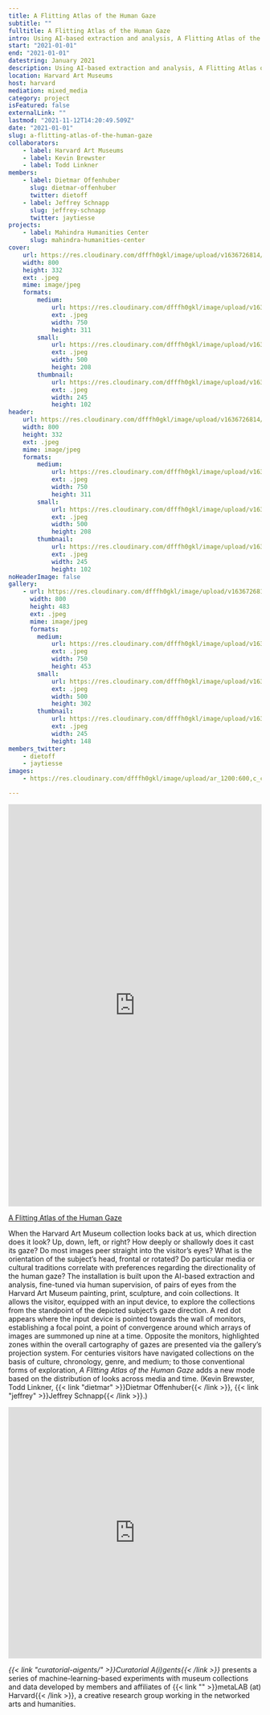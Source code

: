 ```yaml
---
title: A Flitting Atlas of the Human Gaze
subtitle: ""
fulltitle: A Flitting Atlas of the Human Gaze
intro: Using AI-based extraction and analysis, A Flitting Atlas of the Human Gaze allows the visitor to explore the museum through the eyes of the subjects of artworks.
start: "2021-01-01"
end: "2021-01-01"
datestring: January 2021
description: Using AI-based extraction and analysis, A Flitting Atlas of the Human Gaze allows the visitor to explore the museum through the eyes of the subjects of artworks.
location: Harvard Art Museums
host: harvard
mediation: mixed_media
category: project
isFeatured: false
externalLink: ""
lastmod: "2021-11-12T14:20:49.509Z"
date: "2021-01-01"
slug: a-flitting-atlas-of-the-human-gaze
collaborators:
    - label: Harvard Art Museums
    - label: Kevin Brewster
    - label: Todd Linkner
members:
    - label: Dietmar Offenhuber
      slug: dietmar-offenhuber
      twitter: dietoff
    - label: Jeffrey Schnapp
      slug: jeffrey-schnapp
      twitter: jaytiesse
projects:
    - label: Mahindra Humanities Center
      slug: mahindra-humanities-center
cover:
    url: https://res.cloudinary.com/dfffh0gkl/image/upload/v1636726814/flitting2_8f3cb9ec33.jpg
    width: 800
    height: 332
    ext: .jpeg
    mime: image/jpeg
    formats:
        medium:
            url: https://res.cloudinary.com/dfffh0gkl/image/upload/v1636726815/medium_flitting2_8f3cb9ec33.jpg
            ext: .jpeg
            width: 750
            height: 311
        small:
            url: https://res.cloudinary.com/dfffh0gkl/image/upload/v1636726815/small_flitting2_8f3cb9ec33.jpg
            ext: .jpeg
            width: 500
            height: 208
        thumbnail:
            url: https://res.cloudinary.com/dfffh0gkl/image/upload/v1636726815/thumbnail_flitting2_8f3cb9ec33.jpg
            ext: .jpeg
            width: 245
            height: 102
header:
    url: https://res.cloudinary.com/dfffh0gkl/image/upload/v1636726814/flitting2_8f3cb9ec33.jpg
    width: 800
    height: 332
    ext: .jpeg
    mime: image/jpeg
    formats:
        medium:
            url: https://res.cloudinary.com/dfffh0gkl/image/upload/v1636726815/medium_flitting2_8f3cb9ec33.jpg
            ext: .jpeg
            width: 750
            height: 311
        small:
            url: https://res.cloudinary.com/dfffh0gkl/image/upload/v1636726815/small_flitting2_8f3cb9ec33.jpg
            ext: .jpeg
            width: 500
            height: 208
        thumbnail:
            url: https://res.cloudinary.com/dfffh0gkl/image/upload/v1636726815/thumbnail_flitting2_8f3cb9ec33.jpg
            ext: .jpeg
            width: 245
            height: 102
noHeaderImage: false
gallery:
    - url: https://res.cloudinary.com/dfffh0gkl/image/upload/v1636726814/flitting1_35753f05cc.jpg
      width: 800
      height: 483
      ext: .jpeg
      mime: image/jpeg
      formats:
        medium:
            url: https://res.cloudinary.com/dfffh0gkl/image/upload/v1636726815/medium_flitting1_35753f05cc.jpg
            ext: .jpeg
            width: 750
            height: 453
        small:
            url: https://res.cloudinary.com/dfffh0gkl/image/upload/v1636726816/small_flitting1_35753f05cc.jpg
            ext: .jpeg
            width: 500
            height: 302
        thumbnail:
            url: https://res.cloudinary.com/dfffh0gkl/image/upload/v1636726815/thumbnail_flitting1_35753f05cc.jpg
            ext: .jpeg
            width: 245
            height: 148
members_twitter:
    - dietoff
    - jaytiesse
images:
    - https://res.cloudinary.com/dfffh0gkl/image/upload/ar_1200:600,c_crop/c_limit,h_1200,w_600/v1636726814/flitting2_8f3cb9ec33.jpg

---
```

<iframe src="https://metalabharvard.github.io/ars-flittingatlasofthegaze/" width="100%" height="800" frameborder="0" title="A Flitting Atlas of the Human Gaze"></iframe><br />

[A Flitting Atlas of the Human Gaze](https://metalabharvard.github.io/ars-flittingatlasofthegaze/)

When the Harvard Art Museum collection looks back at us, which direction does it look? Up, down, left, or right? How deeply or shallowly does it cast its gaze? Do most images peer straight into the visitor’s eyes? What is the orientation of the subject’s head, frontal or rotated? Do particular media or cultural traditions correlate with preferences regarding the directionality of the human gaze? The installation is built upon the AI-based extraction and analysis, fine-tuned via human supervision, of pairs of eyes from the Harvard Art Museum painting, print, sculpture, and coin collections. It allows the visitor, equipped with an input device, to explore the collections from the standpoint of the depicted subject’s gaze direction. A red dot appears where the input device is pointed towards the wall of monitors, establishing a focal point, a point of convergence around which arrays of images are summoned up nine at a time. Opposite the monitors, highlighted zones within the overall cartography of gazes are presented via the gallery’s projection system. For centuries visitors have navigated collections on the basis of culture, chronology, genre, and medium; to those conventional forms of exploration, *A Flitting Atlas of the Human Gaze* adds a new mode based on the distribution of looks across media and time. (Kevin Brewster, Todd Linkner, {{< link "dietmar" >}}Dietmar Offenhuber{{< /link >}}, {{< link "jeffrey" >}}Jeffrey Schnapp{{< /link >}}.)
<iframe src="https://player.vimeo.com/video/409079272" width="100%" height="500" frameborder="0" allow="autoplay; fullscreen" allowfullscreen></iframe>
  
*{{< link "curatorial-aigents/" >}}Curatorial A(i)gents{{< /link >}}* presents a series of machine-learning-based experiments with museum collections and data developed by members and affiliates of {{< link "" >}}metaLAB (at) Harvard{{< /link >}}, a creative research group working in the networked arts and humanities.